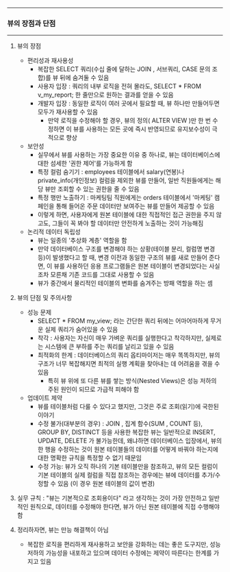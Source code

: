 -----
### 뷰의 장점과 단점
-----
1. 뷰의 장점
   - 편리성과 재사용성
     + 복잡한 SELECT 쿼리(수십 줄에 달하는 JOIN , 서브쿼리, CASE 문의 조합)를 뷰 뒤에 숨겨둘 수 있음
     + 사용자 입장 : 쿼리의 내부 로직을 전혀 몰라도, SELECT * FROM v_my_report; 한 줄만으로 원하는 결과를 얻을 수 있음
     + 개발자 입장 : 동일한 로직이 여러 곳에서 필요할 때, 뷰 하나만 만들어두면 모두가 재사용할 수 있음
       * 만약 로직을 수정해야 할 경우, 뷰의 정의( ALTER VIEW )만 한 번 수정하면 이 뷰를 사용하는 모든 곳에 즉시 반영되므로 유지보수성이 극적으로 향상
   - 보안성
     + 실무에서 뷰를 사용하는 가장 중요한 이유 중 하나로, 뷰는 데이터베이스에 대한 섬세한 '권한 제어'를 가능하게 함
     + 특정 컬럼 숨기기 : employees 테이블에서 salary(연봉)나 private_info(개인정보) 컬럼을 제외한 뷰를 만들어, 일반 직원들에게는 해당 뷰만 조회할 수 있는 권한을 줄 수 있음
     + 특정 행만 노출하기 : 마케팅팀 직원에게는 orders 테이블에서 '마케팅' 캠페인을 통해 들어온 주문 데이터만 보여주는 뷰를 만들어 제공할 수 있음
     + 이렇게 하면, 사용자에게 원본 테이블에 대한 직접적인 접근 권한을 주지 않고도, 그들이 꼭 봐야 할 데이터만 안전하게 노출하는 것이 가능해짐
   - 논리적 데이터 독립성
     + 뷰는 일종의 '추상화 계층' 역할을 함
     + 만약 데이터베이스 구조를 변경해야 하는 상황(테이블 분리, 컬럼명 변경 등)이 발생했다고 할 때, 변경 이전과 동일한 구조의 뷰를 새로 만들어 준다면, 이 뷰를 사용하던 응용 프로그램들은 원본 테이블이 변경되었다는 사실조차 모른채 기존 코드를 그대로 사용할 수 있음
     + 뷰가 중간에서 물리적인 테이블의 변화를 숨겨주는 방패 역할을 하는 셈

2. 뷰의 단점 및 주의사항
   - 성능 문제
      + SELECT * FROM my_view; 라는 간단한 쿼리 뒤에는 어마어마하게 무거운 실제 쿼리가 숨어있을 수 있음
      + 착각 : 사용자는 자신이 매우 가벼운 쿼리를 실행한다고 착각하지만, 실제로는 시스템에 큰 부하를 주는 쿼리를 날리고 있을 수 있음
      + 최적화의 한계 : 데이터베이스의 쿼리 옵티마이저는 매우 똑똑하지만, 뷰의 구조가 너무 복잡해지면 최적의 실행 계획을 찾아내는 데 어려움을 겪을 수 있음
        * 특히 뷰 위에 또 다른 뷰를 쌓는 방식(Nested Views)은 성능 저하의 주된 원인이 되므로 가급적 피해야 함
   - 업데이트 제약
      + 뷰를 테이블처럼 다룰 수 있다고 했지만, 그것은 주로 조회(읽기)에 국한된 이야기
      + 수정 불가(대부분의 경우) : JOIN , 집계 함수(SUM , COUNT 등), GROUP BY, DISTINCT 등을 사용한 복잡한 뷰는 일반적으로 INSERT, UPDATE, DELETE 가 불가능한데, 왜냐하면 데이터베이스 입장에서, 뷰의 한 행을 수정하는 것이 원본 테이블들의 데이터를 어떻게 바꿔야 하는지에 대한 명확한 규칙을 특정할 수 없기 때문임
      + 수정 가능: 뷰가 오직 하나의 기본 테이블만을 참조하고, 뷰의 모든 컬럼이 기본 테이블의 실제 컬럼을 직접 참조하는 경우에는 뷰에 데이터를 추가/수정할 수 있음 (이 경우 원본 테이블의 값이 변경)

3. 실무 규칙 : "뷰는 기본적으로 조회용이다" 라고 생각하는 것이 가장 안전하고 일반적인 원칙으로, 데이터를 수정해야 한다면, 뷰가 아닌 원본 테이블에 직접 수행해야 함

4. 정리하자면, 뷰는 만능 해결책이 아님
   - 복잡한 로직을 편리하게 재사용하고 보안을 강화하는 데는 좋은 도구지만, 성능 저하의 가능성을 내포하고 있으며 데이터 수정에는 제약이 따른다는 한계를 가지고 있음
